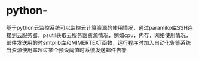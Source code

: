 # python-
基于python云监控系统可以监控云计算资源的使用情况，通过paramiko库SSH连接到云服务器，psutil获取云服务器资源情况，例如cpu，内存，网络使用情况，邮件发送用的时smtplib库和MIMERTEXT函数，运行程序时加入自动化告警系统当资源使用率超过某个预设阈值时系统发送邮件告警
